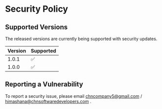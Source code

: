 # Security Policy

## Supported Versions

The released versions are currently being supported with security updates.

| Version | Supported          |
| ------- | ------------------ |
| 1.0.1   | :white_check_mark: |
| 1.0.0   | :white_check_mark: |


## Reporting a Vulnerability

To report a security issue, please email chncompany5@gmail.com / himashana@chnsoftwaredevelopers.com .
